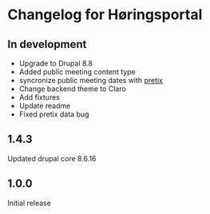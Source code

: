 # Changelog for Høringsportal

## In development

* Upgrade to Drupal 8.8
* Added public meeting content type
* syncronize public meeting dates with [pretix](https://pretix.eu)
* Change backend theme to Claro
* Add fixtures
* Update readme
* Fixed pretix data bug

## 1.4.3

Updated drupal core 8.6.16

## 1.0.0

Initial release

